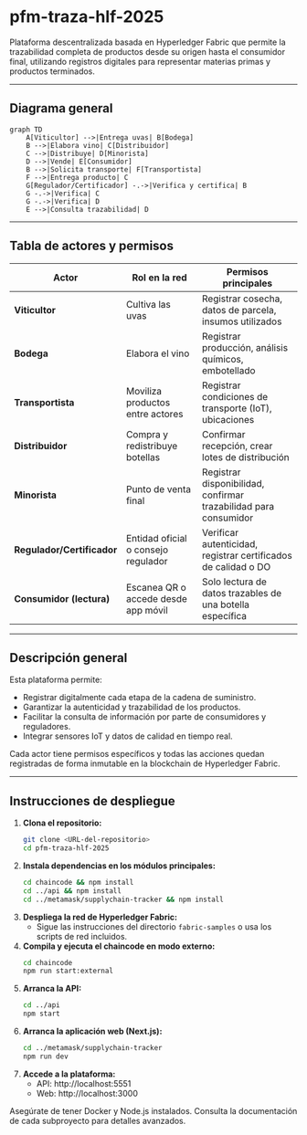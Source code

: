 # pfm-traza-hlf-2025

Plataforma descentralizada basada en Hyperledger Fabric que permite la trazabilidad completa de productos desde su origen hasta el consumidor final, utilizando registros digitales para representar materias primas y productos terminados.

---

## Diagrama general

```mermaid
graph TD
    A[Viticultor] -->|Entrega uvas| B[Bodega]
    B -->|Elabora vino| C[Distribuidor]
    C -->|Distribuye| D[Minorista]
    D -->|Vende| E[Consumidor]
    B -->|Solicita transporte| F[Transportista]
    F -->|Entrega producto| C
    G[Regulador/Certificador] -.->|Verifica y certifica| B
    G -.->|Verifica| C
    G -.->|Verifica| D
    E -->|Consulta trazabilidad| D
```

---

## Tabla de actores y permisos

<table>
  <thead>
    <tr>
      <th>Actor</th>
      <th>Rol en la red</th>
      <th>Permisos principales</th>
    </tr>
  </thead>
  <tbody>
    <tr>
      <td><strong>Viticultor</strong></td>
      <td>Cultiva las uvas</td>
      <td>Registrar cosecha, datos de parcela, insumos utilizados</td>
    </tr>
    <tr>
      <td><strong>Bodega</strong></td>
      <td>Elabora el vino</td>
      <td>Registrar producción, análisis químicos, embotellado</td>
    </tr>
    <tr>
      <td><strong>Transportista</strong></td>
      <td>Moviliza productos entre actores</td>
      <td>Registrar condiciones de transporte (IoT), ubicaciones</td>
    </tr>
    <tr>
      <td><strong>Distribuidor</strong></td>
      <td>Compra y redistribuye botellas</td>
      <td>Confirmar recepción, crear lotes de distribución</td>
    </tr>
    <tr>
      <td><strong>Minorista</strong></td>
      <td>Punto de venta final</td>
      <td>Registrar disponibilidad, confirmar trazabilidad para consumidor</td>
    </tr>
    <tr>
      <td><strong>Regulador/Certificador</strong></td>
      <td>Entidad oficial o consejo regulador</td>
      <td>Verificar autenticidad, registrar certificados de calidad o DO</td>
    </tr>
    <tr>
      <td><strong>Consumidor (lectura)</strong></td>
      <td>Escanea QR o accede desde app móvil</td>
      <td>Solo lectura de datos trazables de una botella específica</td>
    </tr>
  </tbody>
</table>

---

## Descripción general

Esta plataforma permite:
- Registrar digitalmente cada etapa de la cadena de suministro.
- Garantizar la autenticidad y trazabilidad de los productos.
- Facilitar la consulta de información por parte de consumidores y reguladores.
- Integrar sensores IoT y datos de calidad en tiempo real.

Cada actor tiene permisos específicos y todas las acciones quedan registradas de forma inmutable en la blockchain de Hyperledger Fabric.

---

## Instrucciones de despliegue

1. **Clona el repositorio:**
   ```sh
   git clone <URL-del-repositorio>
   cd pfm-traza-hlf-2025
   ```
2. **Instala dependencias en los módulos principales:**
   ```sh
   cd chaincode && npm install
   cd ../api && npm install
   cd ../metamask/supplychain-tracker && npm install
   ```
3. **Despliega la red de Hyperledger Fabric:**
   - Sigue las instrucciones del directorio `fabric-samples` o usa los scripts de red incluidos.
4. **Compila y ejecuta el chaincode en modo externo:**
   ```sh
   cd chaincode
   npm run start:external
   ```
5. **Arranca la API:**
   ```sh
   cd ../api
   npm start
   ```
6. **Arranca la aplicación web (Next.js):**
   ```sh
   cd ../metamask/supplychain-tracker
   npm run dev
   ```
7. **Accede a la plataforma:**
   - API: http://localhost:5551
   - Web: http://localhost:3000

Asegúrate de tener Docker y Node.js instalados. Consulta la documentación de cada subproyecto para detalles avanzados.